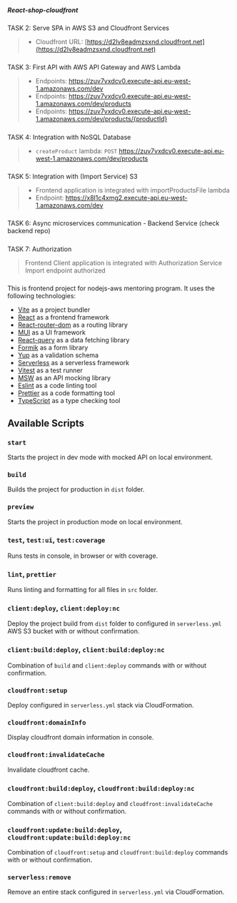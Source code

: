##### React-shop-cloudfront

TASK 2: Serve SPA in AWS S3 and Cloudfront Services

> - Cloudfront URL: [https://d2lv8eadmzsxnd.cloudfront.net](https://d2lv8eadmzsxnd.cloudfront.net)

#####

TASK 3: First API with AWS API Gateway and AWS Lambda

> - Endpoints: https://zuv7vxdcv0.execute-api.eu-west-1.amazonaws.com/dev
> - Endpoints: https://zuv7vxdcv0.execute-api.eu-west-1.amazonaws.com/dev/products
> - Endpoints: https://zuv7vxdcv0.execute-api.eu-west-1.amazonaws.com/dev/products/{productId}

#####

TASK 4: Integration with NoSQL Database

> - `createProduct` lambda: `POST` https://zuv7vxdcv0.execute-api.eu-west-1.amazonaws.com/dev/products

#####

TASK 5: Integration with (Import Service) S3

> - Frontend application is integrated with importProductsFile lambda
> - Endpoint: https://x8l1c4xmg2.execute-api.eu-west-1.amazonaws.com/dev

#####

TASK 6: Async microservices communication - Backend Service (check backend repo)

#####

TASK 7: Authorization

> Frontend Client application is integrated with Authorization Service
> Import endpoint authorized

#####

This is frontend project for nodejs-aws mentoring program. It uses the following technologies:

- [Vite](https://vitejs.dev/) as a project bundler
- [React](https://beta.reactjs.org/) as a frontend framework
- [React-router-dom](https://reactrouterdotcom.fly.dev/) as a routing library
- [MUI](https://mui.com/) as a UI framework
- [React-query](https://react-query-v3.tanstack.com/) as a data fetching library
- [Formik](https://formik.org/) as a form library
- [Yup](https://github.com/jquense/yup) as a validation schema
- [Serverless](https://serverless.com/) as a serverless framework
- [Vitest](https://vitest.dev/) as a test runner
- [MSW](https://mswjs.io/) as an API mocking library
- [Eslint](https://eslint.org/) as a code linting tool
- [Prettier](https://prettier.io/) as a code formatting tool
- [TypeScript](https://www.typescriptlang.org/) as a type checking tool

## Available Scripts

### `start`

Starts the project in dev mode with mocked API on local environment.

### `build`

Builds the project for production in `dist` folder.

### `preview`

Starts the project in production mode on local environment.

### `test`, `test:ui`, `test:coverage`

Runs tests in console, in browser or with coverage.

### `lint`, `prettier`

Runs linting and formatting for all files in `src` folder.

### `client:deploy`, `client:deploy:nc`

Deploy the project build from `dist` folder to configured in `serverless.yml` AWS S3 bucket with or without confirmation.

### `client:build:deploy`, `client:build:deploy:nc`

Combination of `build` and `client:deploy` commands with or without confirmation.

### `cloudfront:setup`

Deploy configured in `serverless.yml` stack via CloudFormation.

### `cloudfront:domainInfo`

Display cloudfront domain information in console.

### `cloudfront:invalidateCache`

Invalidate cloudfront cache.

### `cloudfront:build:deploy`, `cloudfront:build:deploy:nc`

Combination of `client:build:deploy` and `cloudfront:invalidateCache` commands with or without confirmation.

### `cloudfront:update:build:deploy`, `cloudfront:update:build:deploy:nc`

Combination of `cloudfront:setup` and `cloudfront:build:deploy` commands with or without confirmation.

### `serverless:remove`

Remove an entire stack configured in `serverless.yml` via CloudFormation.
